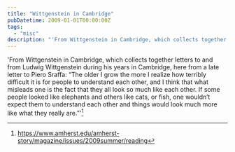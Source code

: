 ```yaml
---
title: "Wittgenstein in Cambridge"
pubDatetime: 2009-01-01T00:00:00Z
tags:
  - "misc"
description: "'From Wittgenstein in Cambridge, which collects together letters to and from Ludwig Wittgenstein during his years in Cambridge, here from a late letter to Piero Sraffa: “The older…"
---
```


'From Wittgenstein in Cambridge, which collects together letters to and from Ludwig Wittgenstein during his years in Cambridge, here from a late letter to Piero Sraffa: “The older I grow the more I realize how terribly difficult it is for people to understand each other, and I think that what misleads one is the fact that they all look so much like each other. If some people looked like elephants and others like cats, or fish, one wouldn’t expect them to understand each other and things would look much more like what they really are.”'[^1]

[^1]: https://www.amherst.edu/amherst-story/magazine/issues/2009summer/reading
